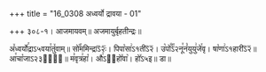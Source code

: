+++
title = "16_0308 अध्वर्यो द्रावया - 01"

+++
३०८-१। आजमायवम्॥ अजमायुर्बृहतीन्द्रः॥

अ꣤ध्वर्यो꣯द्राऽ५वया꣯तु꣤वाम्॥ सो꣡꣯ममिन्द्राऽ᳒२ः᳒। पिपा꣡सा꣢ऽ१तीऽ᳒२᳒। उ꣡पो꣰꣯ऽ२नू꣯नं꣡युयु꣢जे꣯वृ। षा꣡णा꣢ऽ१हारीऽ᳒२᳒॥ आ꣯चा꣡जाऽ२३गा꣢᳐॥ म꣣वृत्र꣢हा꣡। औ꣢ऽ३᳐हो꣤वा꣥। हो꣤ऽ५इ॥ डा॥